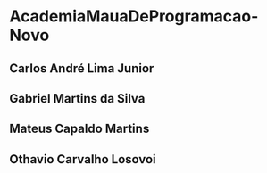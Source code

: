 # AcademiaMauaDeProgramacao-Novo
## Carlos André Lima Junior
## Gabriel Martins da Silva
## Mateus Capaldo Martins
## Othavio Carvalho Losovoi
